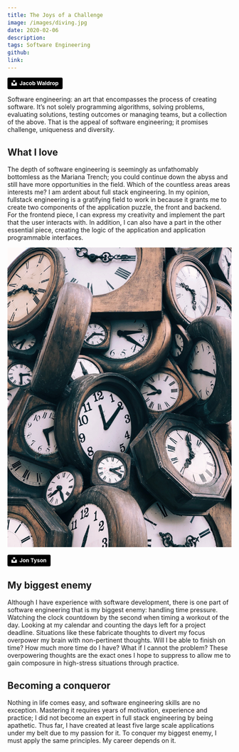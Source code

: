 ```yaml
---
title: The Joys of a Challenge
image: /images/diving.jpg
date: 2020-02-06
description: 
tags: Software Engineering
github:
link:
---
```


<a style="background-color:black;color:white;text-decoration:none;padding:4px 6px;font-family:-apple-system, BlinkMacSystemFont, &quot;San Francisco&quot;, &quot;Helvetica Neue&quot;, Helvetica, Ubuntu, Roboto, Noto, &quot;Segoe UI&quot;, Arial, sans-serif;font-size:12px;font-weight:bold;line-height:1.2;display:inline-block;border-radius:3px" href="https://unsplash.com/@jwaldrop?utm_medium=referral&amp;utm_campaign=photographer-credit&amp;utm_content=creditBadge" target="_blank" rel="noopener noreferrer"><span style="display:inline-block;padding:2px 3px"><svg xmlns="http://www.w3.org/2000/svg" style="height:12px;width:auto;position:relative;vertical-align:middle;top:-2px;fill:white" viewBox="0 0 32 32"><path d="M10 9V0h12v9H10zm12 5h10v18H0V14h10v9h12v-9z"></path></svg></span><span style="display:inline-block;padding:2px 3px">Jacob Waldrop</span></a>

Software engineering: an art that encompasses the process of creating software. It’s not solely programming algorithms, solving problems, evaluating solutions, testing outcomes or managing teams, but a collection of the above. That is the appeal of software engineering; it promises challenge, uniqueness and diversity.

## What I love
The depth of software engineering is seemingly as unfathomably bottomless as the Mariana Trench; you could continue down the abyss and still have more opportunities in the field. Which of the countless areas areas interests me? I am ardent about full stack engineering. In my opinion, fullstack engineering is a gratifying field to work in because it grants me to create two components of the application puzzle, the front and backend. For the frontend piece, I can express my creativity and implement the part that the user interacts with. In addition, I can also have a part in the other essential piece, creating the logic of the application and application programmable interfaces.

<img class="ui centered medium image w-64" src="../images/clocks.jpg">

<a style="background-color:black;color:white;text-decoration:none;padding:4px 6px;font-family:-apple-system, BlinkMacSystemFont, &quot;San Francisco&quot;, &quot;Helvetica Neue&quot;, Helvetica, Ubuntu, Roboto, Noto, &quot;Segoe UI&quot;, Arial, sans-serif;font-size:12px;font-weight:bold;line-height:1.2;display:inline-block;border-radius:3px" href="https://unsplash.com/@jontyson?utm_medium=referral&amp;utm_campaign=photographer-credit&amp;utm_content=creditBadge" target="_blank" rel="noopener noreferrer"><span style="display:inline-block;padding:2px 3px"><svg xmlns="http://www.w3.org/2000/svg" style="height:12px;width:auto;position:relative;vertical-align:middle;top:-2px;fill:white" viewBox="0 0 32 32"><path d="M10 9V0h12v9H10zm12 5h10v18H0V14h10v9h12v-9z"></path></svg></span><span style="display:inline-block;padding:2px 3px">Jon Tyson</span></a>

## My biggest enemy
Although I have experience with software development, there is one part of software engineering that is my biggest enemy: handling time pressure. Watching the clock countdown by the second when timing a workout of the day. Looking at my calendar and counting the days left for a project deadline. Situations like these fabricate thoughts to divert my focus overpower my brain with non-pertinent thoughts. Will I be able to finish on time? How much more time do I have? What if I cannot the problem? These overpowering thoughts are the exact ones I hope to suppress to allow me to gain composure in high-stress situations through practice.

## Becoming a conqueror
Nothing in life comes easy, and software engineering skills are no exception. Mastering it requires years of motivation, experience and practice; I did not become an expert in full stack engineering by being apathetic. Thus far, I have created at least five large scale applications under my belt due to my passion for it. To conquer my biggest enemy, I must apply the same principles. My career depends on it.
